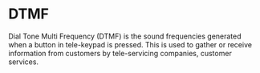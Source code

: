 # DTMF
Dial Tone Multi Frequency (DTMF) is the sound frequencies generated when a button in tele-keypad is pressed. This is used to gather or receive information from customers by tele-servicing companies, customer services.
